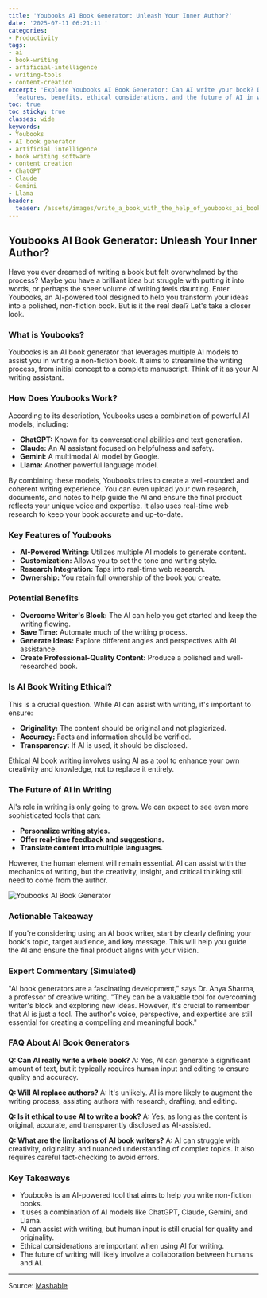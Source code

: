 ```yaml
---
title: 'Youbooks AI Book Generator: Unleash Your Inner Author?'
date: '2025-07-11 06:21:11 '
categories:
- Productivity
tags:
- ai
- book-writing
- artificial-intelligence
- writing-tools
- content-creation
excerpt: 'Explore Youbooks AI Book Generator: Can AI write your book? Discover its
  features, benefits, ethical considerations, and the future of AI in writing.'
toc: true
toc_sticky: true
classes: wide
keywords:
- Youbooks
- AI book generator
- artificial intelligence
- book writing software
- content creation
- ChatGPT
- Claude
- Gemini
- Llama
header:
  teaser: /assets/images/write_a_book_with_the_help_of_youbooks_ai_book_gen_20250711062111.jpg
---
```


## Youbooks AI Book Generator: Unleash Your Inner Author?

Have you ever dreamed of writing a book but felt overwhelmed by the process?  Maybe you have a brilliant idea but struggle with putting it into words, or perhaps the sheer volume of writing feels daunting.  Enter Youbooks, an AI-powered tool designed to help you transform your ideas into a polished, non-fiction book.  But is it the real deal? Let's take a closer look.

### What is Youbooks?

Youbooks is an AI book generator that leverages multiple AI models to assist you in writing a non-fiction book. It aims to streamline the writing process, from initial concept to a complete manuscript. Think of it as your AI writing assistant.

### How Does Youbooks Work?

According to its description, Youbooks uses a combination of powerful AI models, including:

*   **ChatGPT:** Known for its conversational abilities and text generation.
*   **Claude:**  An AI assistant focused on helpfulness and safety.
*   **Gemini:** A multimodal AI model by Google.
*   **Llama:**  Another powerful language model.

By combining these models, Youbooks tries to create a well-rounded and coherent writing experience. You can even upload your own research, documents, and notes to help guide the AI and ensure the final product reflects your unique voice and expertise. It also uses real-time web research to keep your book accurate and up-to-date.

### Key Features of Youbooks

*   **AI-Powered Writing:** Utilizes multiple AI models to generate content.
*   **Customization:** Allows you to set the tone and writing style.
*   **Research Integration:** Taps into real-time web research.
*   **Ownership:** You retain full ownership of the book you create.

### Potential Benefits

*   **Overcome Writer's Block:**  The AI can help you get started and keep the writing flowing.
*   **Save Time:**  Automate much of the writing process.
*   **Generate Ideas:**  Explore different angles and perspectives with AI assistance.
*   **Create Professional-Quality Content:**  Produce a polished and well-researched book.

### Is AI Book Writing Ethical?

This is a crucial question.  While AI can assist with writing, it's important to ensure:

*   **Originality:**  The content should be original and not plagiarized.
*   **Accuracy:**  Facts and information should be verified.
*   **Transparency:**  If AI is used, it should be disclosed.

Ethical AI book writing involves using AI as a tool to enhance your own creativity and knowledge, not to replace it entirely.

### The Future of AI in Writing

AI's role in writing is only going to grow. We can expect to see even more sophisticated tools that can:

*   **Personalize writing styles.**
*   **Offer real-time feedback and suggestions.**
*   **Translate content into multiple languages.**

However, the human element will remain essential.  AI can assist with the mechanics of writing, but the creativity, insight, and critical thinking still need to come from the author.

![Youbooks AI Book Generator](https://helios-i.mashable.com/imagery/articles/07vKcFY0v7Qj2cwteWBEU0B/hero-image.jpg)

### Actionable Takeaway

If you're considering using an AI book writer, start by clearly defining your book's topic, target audience, and key message. This will help you guide the AI and ensure the final product aligns with your vision.

###  Expert Commentary (Simulated)

"AI book generators are a fascinating development," says Dr. Anya Sharma, a professor of creative writing. "They can be a valuable tool for overcoming writer's block and exploring new ideas. However, it's crucial to remember that AI is just a tool. The author's voice, perspective, and expertise are still essential for creating a compelling and meaningful book."

### FAQ About AI Book Generators

**Q: Can AI really write a whole book?**
A: Yes, AI can generate a significant amount of text, but it typically requires human input and editing to ensure quality and accuracy.

**Q: Will AI replace authors?**
A: It's unlikely. AI is more likely to augment the writing process, assisting authors with research, drafting, and editing.

**Q: Is it ethical to use AI to write a book?**
A: Yes, as long as the content is original, accurate, and transparently disclosed as AI-assisted.

**Q: What are the limitations of AI book writers?**
A: AI can struggle with creativity, originality, and nuanced understanding of complex topics. It also requires careful fact-checking to avoid errors.

### Key Takeaways

*   Youbooks is an AI-powered tool that aims to help you write non-fiction books.
*   It uses a combination of AI models like ChatGPT, Claude, Gemini, and Llama.
*   AI can assist with writing, but human input is still crucial for quality and originality.
*   Ethical considerations are important when using AI for writing.
*   The future of writing will likely involve a collaboration between humans and AI.

---

Source: [Mashable](https://mashable.com/deals/july-11-youbooks-ai-non-fiction-book-generator-clone)